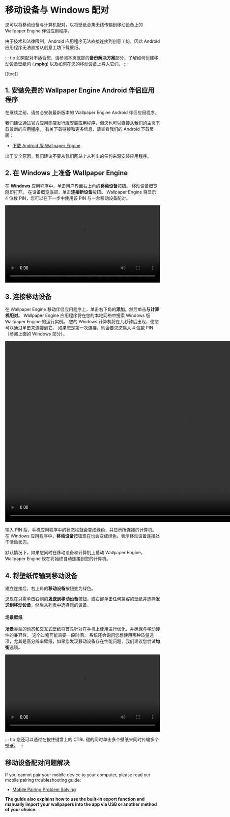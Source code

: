 # 移动设备与 Windows 配对

您可以将移动设备与计算机配对，以将壁纸合集无线传输到移动设备上的 Wallpaper Engine 伴侣应用程序。

由于技术和法律限制，Android 应用程序无法直接连接到创意工坊，因此 Android 应用程序无法直接从创意工坊下载壁纸。

::: tip
如果配对不适合您，请参阅本页底部的**备份解决方案**部分，了解如何创建移动设备壁纸包 (**.mpkg**) 以及如何在您的移动设备上导入它们。
:::

[[toc]]

## 1. 安装免费的 Wallpaper Engine Android 伴侣应用程序

在继续之前，请务必安装最新版本的 Wallpaper Engine Android 伴侣应用程序。

我们建议通过官方应用商店发行版安装应用程序，但您也可以直接从我们的主页下载最新的应用程序。 有关下载链接和更多信息，请查看我们的 Android 下载页面：

* [下载 Android 版 Wallpaper Engine](https://www.wallpaperengine.io/android/)

出于安全原因，我们建议不要从我们网站上未列出的任何来源安装应用程序。

## 2. 在 Windows 上准备 Wallpaper Engine

在 **Windows** 应用程序中，单击用户界面右上角的**移动设备**按钮。 移动设备概览随即打开。 在设备概览底部，单击**连接新设备**按钮。 Wallpaper Engine 将显示 4 位数 PIN，您可以在下一步中使用该 PIN 与一台移动设备配对。

<video width="100%" controls autoplay loop>
  <source src="/videos/mobile_pin.mp4" type="video/mp4">
  您的浏览器不支持视频标签。
</video>

## 3. 连接移动设备

在 Wallpaper Engine 移动伴侣应用程序上，单击右下角的**添加**，然后单击**与计算机配对**。 Wallpaper Engine 应用程序将在您的本地网络中搜索 Windows 版 Wallpaper Engine 的运行实例。 您的 Windows 计算机将在几秒钟后出现，使您可以通过单击来连接到它。 如果您是第一次连接，则会要求您输入 4 位数 PIN（参阅上面的 Windows 部分）。

<video height="590px" style="display:block;margin:0 auto;" controls autoplay loop>
  <source src="/videos/mobile_connect.mp4" type="video/mp4">
  您的浏览器不支持视频标签。
</video>

输入 PIN 后，手机应用程序中的状态栏就会变成绿色，并显示所连接的计算机。 在 Windows 应用程序中，**移动设备**按钮现在也会变成绿色，表示移动设备连接处于活动状态。

默认情况下，如果您同时在移动设备和计算机上启动 Wallpaper Engine，Wallpaper Engine 现在将始终自动连接到您的计算机。

## 4. 将壁纸传输到移动设备

建立连接后，右上角的**移动设备**按钮变为绿色。

您现在只需单击右侧的**发送到移动设备**按钮，或右键单击任何兼容的壁纸并选择**发送到移动设备**，然后从列表中选择您的设备。

#### 场景壁纸

**场景**类型的动态和交互式壁纸将首先针对在手机上使用进行优化，并确保与移动硬件的兼容性。 这个过程可能需要一段时间。 系统还会询问您想使用哪种质量选项，尤其是高分辨率壁纸，如果您发现移动设备存在性能问题，我们建议您尝试**均衡**选项。

<video width="100%" controls autoplay loop>
  <source src="/videos/mobile_transfer.mp4" type="video/mp4">
  您的浏览器不支持视频标签。
</video>

::: tip
您还可以通过在按住键盘上的 CTRL 键的同时单击多个壁纸来同时传输多个壁纸。
:::

## 移动设备配对问题解决

If you cannot pair your mobile device to your computer, please read our mobile pairing troubleshooting guide:

* [Mobile Pairing Problem Solving](/mobile/pairing-fixes)

**The guide also explains how to use the built-in export function and manually import your wallpapers into the app via USB or another method of your choice.**